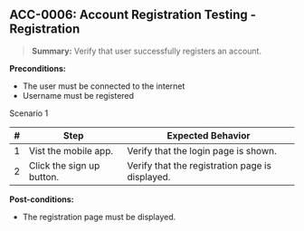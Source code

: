 ## **ACC-0006:** Account Registration Testing - Registration

> **Summary:** Verify that user successfully registers an account. <br>

**Preconditions:**

- The user must be connected to the internet
- Username must be registered

Scenario 1

| \#  | Step                      | Expected Behavior                               |
| --- | ------------------------- | ----------------------------------------------- |
| 1   | Vist the mobile app.      | Verify that the login page is shown.            |
| 2   | Click the sign up button. | Verify that the registration page is displayed. |

**Post-conditions:**

- The registration page must be displayed.
